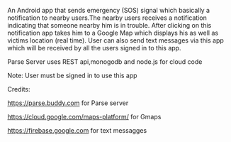 An Android app that sends emergency (SOS) signal which basically a notification to nearby users.The nearby users receives a notification indicating that someone nearby him is in trouble.
After clicking on this notification app takes him to a Google Map which displays his as well as victims location (real time).
User can also send text messages via this app which will be received by all the users signed in to this app.

Parse Server uses REST api,monogodb and node.js for cloud code

Note: User must be signed in to use this app

Credits:

https://parse.buddy.com for Parse server

https://cloud.google.com/maps-platform/ for Gmaps

https://firebase.google.com for text messagges
